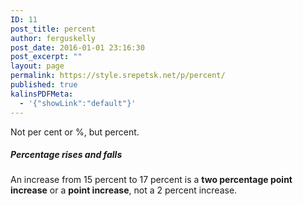 ```yaml
---
ID: 11
post_title: percent
author: ferguskelly
post_date: 2016-01-01 23:16:30
post_excerpt: ""
layout: page
permalink: https://style.srepetsk.net/p/percent/
published: true
kalinsPDFMeta:
  - '{"showLink":"default"}'
---
```

Not per cent or %, but percent.
<h5>Percentage rises and falls</h5>
An increase from 15 percent to 17 percent is a <strong>two percentage point increase</strong> or a <strong>point increase</strong>, not a 2 percent increase.